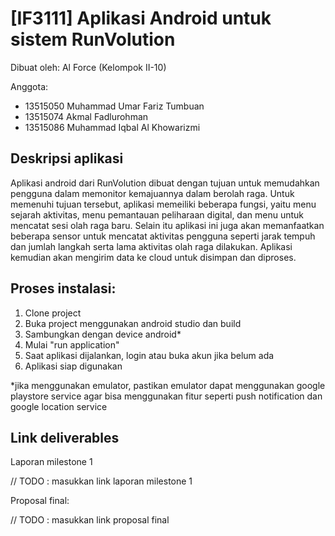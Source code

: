 # [IF3111] Aplikasi Android untuk sistem RunVolution

Dibuat oleh: Al Force (Kelompok II-10)

Anggota:
- 13515050 Muhammad Umar Fariz Tumbuan
- 13515074 Akmal Fadlurohman
- 13515086 Muhammad Iqbal Al Khowarizmi


## Deskripsi aplikasi
Aplikasi android dari RunVolution dibuat dengan tujuan untuk memudahkan pengguna dalam memonitor kemajuannya dalam berolah raga. Untuk memenuhi tujuan tersebut, aplikasi memeiliki beberapa fungsi, yaitu menu sejarah aktivitas, menu pemantauan peliharaan digital, dan menu untuk mencatat sesi olah raga baru. Selain itu aplikasi ini juga akan memanfaatkan beberapa sensor untuk mencatat aktivitas pengguna seperti jarak tempuh dan jumlah langkah serta lama aktivitas olah raga dilakukan. Aplikasi kemudian akan mengirim data ke cloud untuk disimpan dan diproses.

## Proses instalasi:
1. Clone project
2. Buka project menggunakan android studio dan build
3. Sambungkan dengan device android*
4. Mulai "run application"
5. Saat aplikasi dijalankan, login atau buka akun jika belum ada
6. Aplikasi siap digunakan

*jika menggunakan emulator, pastikan emulator dapat menggunakan google playstore service agar bisa menggunakan fitur seperti push notification dan google location service

## Link deliverables
Laporan milestone 1

// TODO : masukkan link laporan milestone 1

Proposal final:

// TODO : masukkan link proposal final